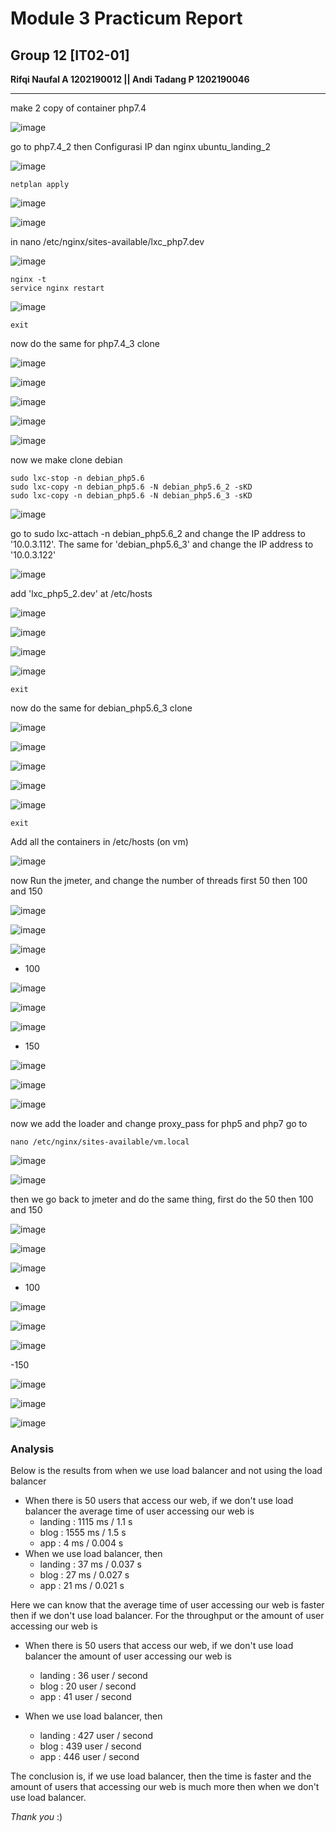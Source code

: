 # **Module 3 Practicum Report**

## Group 12 [IT02-01]

**Rifqi Naufal A 1202190012 || Andi Tadang P 1202190046**

<hr> 

make 2 copy of container php7.4

![image](https://user-images.githubusercontent.com/93064971/148398956-39886a08-4340-4422-bbcf-d43c83835af8.png)

go to php7.4_2 then Configurasi IP dan nginx ubuntu_landing_2

![image](https://user-images.githubusercontent.com/93064971/148399466-2cb7186e-c6e9-4b2a-93ce-4ae472af2fe5.png)

```
netplan apply
```

![image](https://user-images.githubusercontent.com/93064971/148399519-59cebbbe-b23e-4b1d-8d2d-e7a5db3e2450.png)

![image](https://user-images.githubusercontent.com/93064971/148399538-e8f4c565-ee93-41a6-9328-13b9eaa9db21.png)

in  nano /etc/nginx/sites-available/lxc_php7.dev

![image](https://user-images.githubusercontent.com/93064971/148399748-dff394db-a9ce-4441-b3af-b03fbfa3b398.png)

```
nginx -t
service nginx restart
```

![image](https://user-images.githubusercontent.com/93064971/148399797-b0ef155b-0497-4a08-9f49-7571c5223c10.png)

```
exit
```

now do the same for php7.4_3 clone

![image](https://user-images.githubusercontent.com/93064971/148399895-fed6acc4-101a-44fa-8f96-599f8190e2f4.png)

![image](https://user-images.githubusercontent.com/93064971/148399905-cca36b76-fc14-40e7-a226-8d10681fa021.png)

![image](https://user-images.githubusercontent.com/93064971/148399918-3e83d467-537b-425a-ad8d-d4de8595845e.png)

![image](https://user-images.githubusercontent.com/93064971/148399928-eb6faa2e-6873-485c-99af-59a8910bd639.png)

![image](https://user-images.githubusercontent.com/93064971/148399944-85e76153-fabc-4197-8bd4-af8c3d49b2a6.png)

now we make clone debian

```
sudo lxc-stop -n debian_php5.6
sudo lxc-copy -n debian_php5.6 -N debian_php5.6_2 -sKD
sudo lxc-copy -n debian_php5.6 -N debian_php5.6_3 -sKD
```

![image](https://user-images.githubusercontent.com/93064971/148400020-33dce8d6-814a-4ca7-ae14-9f1cceb8220f.png)

go to  sudo lxc-attach -n debian_php5.6_2 and change the IP address to '10.0.3.112'. The same for 'debian_php5.6_3' and change the IP address to '10.0.3.122'

![image](https://user-images.githubusercontent.com/93064971/148400052-350dcee1-adf7-48b6-90a9-1a69a979fe03.png)

add  'lxc_php5_2.dev' at /etc/hosts

![image](https://user-images.githubusercontent.com/93064971/148400073-9c2c7a9f-0258-4fb8-9ed4-3af4e958a75f.png)

![image](https://user-images.githubusercontent.com/93064971/148400110-7d57ebf4-9689-4cf9-939c-e13f52cd2120.png)

![image](https://user-images.githubusercontent.com/93064971/148400182-7ba194c6-c0a6-4384-b299-72aec3c5dc2f.png)

![image](https://user-images.githubusercontent.com/93064971/148400216-4fddf542-48bf-45c3-9622-28c8580b79c9.png)

```
exit
```

now do the same for debian_php5.6_3 clone

![image](https://user-images.githubusercontent.com/93064971/148400316-832d8f9d-0142-4fa5-bf21-d3b905f5f30c.png)

![image](https://user-images.githubusercontent.com/93064971/148400325-d928e47c-5105-416c-8616-d1214a03e65b.png)

![image](https://user-images.githubusercontent.com/93064971/148400338-79988046-39f7-483d-ac49-ffcacb027b8e.png)

![image](https://user-images.githubusercontent.com/93064971/148400346-2edaaa38-62c7-4fb8-bd95-4925273f49ac.png)

![image](https://user-images.githubusercontent.com/93064971/148400362-394673e9-d86d-4381-9232-b8c4ce6be541.png)

```
exit
```

Add all the containers in /etc/hosts (on vm)

![image](https://user-images.githubusercontent.com/93064971/148400398-593adf0e-f445-41ae-876e-2c37ee2550a3.png)

now Run the jmeter, and change the number of threads first 50 then 100 and 150

![image](https://user-images.githubusercontent.com/93064971/148400474-0b213849-44f6-486b-b29a-619104090066.png)

![image](https://user-images.githubusercontent.com/93064971/148400486-88134485-c2f6-4d42-9bd3-72a3b00d4d51.png)

![image](https://user-images.githubusercontent.com/93064971/148400497-5dc85675-d017-42fe-a6c7-31b37d6a53c4.png)

- 100

![image](https://user-images.githubusercontent.com/93064971/148400526-06f21ea4-4600-4ff2-9927-aff20fa4594c.png)

![image](https://user-images.githubusercontent.com/93064971/148400582-59a7b0a4-4b68-40bc-82f0-9e7aba6f6650.png)

![image](https://user-images.githubusercontent.com/93064971/148400613-9bf8aadf-d6aa-438f-a532-9041b080aff4.png)

- 150

![image](https://user-images.githubusercontent.com/93064971/148400640-6988d176-6cc4-4c3c-b122-511ea34a7895.png)

![image](https://user-images.githubusercontent.com/93064971/148400650-a756d782-2998-4a35-a953-dd6cfd1cf3b8.png)

![image](https://user-images.githubusercontent.com/93064971/148400659-6e7df024-7b0d-47c2-a7d4-e836b47524d0.png)

now we add the loader and change proxy_pass for php5 and php7 go to

```
nano /etc/nginx/sites-available/vm.local
```

![image](https://user-images.githubusercontent.com/93064971/148400797-e6f424ba-51e4-49aa-b6ee-e1a2b1382c03.png)

![image](https://user-images.githubusercontent.com/93064971/148400861-aead499c-c907-4b80-9a74-371b0b8041d6.png)

then we go back to jmeter and do the same thing, first do the 50 then 100 and 150

![image](https://user-images.githubusercontent.com/93064971/148400886-89f9f561-7dd9-432a-a6df-0e0cf54d9bee.png)

![image](https://user-images.githubusercontent.com/93064971/148400901-0217cc5f-a3f8-449a-9a38-0635fd0d6a77.png)

![image](https://user-images.githubusercontent.com/93064971/148400917-3d39bda7-4c84-452d-99b4-81a8cd894f30.png)

- 100

![image](https://user-images.githubusercontent.com/93064971/148400939-2eccc2c2-6970-45d6-8bd1-570b542391e8.png)

![image](https://user-images.githubusercontent.com/93064971/148400949-58239dd7-4135-48ea-9be1-1620273ac4a1.png)

![image](https://user-images.githubusercontent.com/93064971/148400961-2ff748d1-fb74-4dd9-b672-0daf0692d518.png)

-150

![image](https://user-images.githubusercontent.com/93064971/148400975-05d7a2e0-b2af-4767-8d8b-c94aefebf4c6.png)

![image](https://user-images.githubusercontent.com/93064971/148400990-2ad9adac-4d91-4bb8-a019-2832f47ed223.png)

![image](https://user-images.githubusercontent.com/93064971/148401000-dc9284b9-4bba-449b-9aae-4ec54cb5bd78.png)

### Analysis

Below is the results from when we use load balancer and not using the load balancer

 - When there is 50 users that access our web, if we don't use load balancer the average time of user accessing our web is
   - landing : 1115 ms / 1.1 s
   - blog : 1555 ms / 1.5 s
   - app : 4 ms / 0.004 s
- When we use load balancer, then
   - landing : 37 ms / 0.037 s
   - blog : 27 ms / 0.027 s
   - app : 21 ms / 0.021 s

Here we can know that the average time of user accessing our web is faster then if we don't use load balancer. For the throughput or the amount of user accessing our web is
- When there is 50 users that access our web, if we don't use load balancer the amount of user accessing our web is

  - landing : 36 user / second
  - blog :  20 user / second
  - app : 41 user / second

- When we use load balancer, then

  - landing : 427 user / second
  - blog :  439 user / second
  - app : 446 user / second

The conclusion is, if we use load balancer, then the time is faster and the amount of users that accessing our web is much more then when we don't use load balancer.

*Thank you* :)

